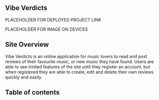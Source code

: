 ## **Vibe Verdicts**

PLACEHOLDER FOR DEPLOYED PROJECT LINK

PLACEHOLDER FOR IMAGE ON DEVICES

## **Site Overview**

Vibe Verdicts is an online application for music lovers to read and post reviews of their favourite music, or new music they have found. Users are able to see limited features of the site until they register an account, but when registered they are able to create, edit and delete their own reviews quickly and easily.

## **Table of contents** 